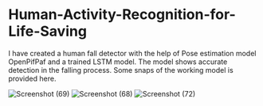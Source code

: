# Human-Activity-Recognition-for-Life-Saving
I have created a human fall detector with the help of Pose estimation model OpenPifPaf and a trained LSTM model. The model shows accurate detection in the falling process. Some snaps of the working model is provided here.

![Screenshot (69)](https://github.com/user-attachments/assets/628d0d09-a2ea-4a77-8562-5323c18848bc)
![Screenshot (68)](https://github.com/user-attachments/assets/eb7b862b-47dc-4d42-b639-b28002c4f121)
![Screenshot (72)](https://github.com/user-attachments/assets/fd81f5b0-e0cf-4fa1-b6b2-5b1505f776fd)
